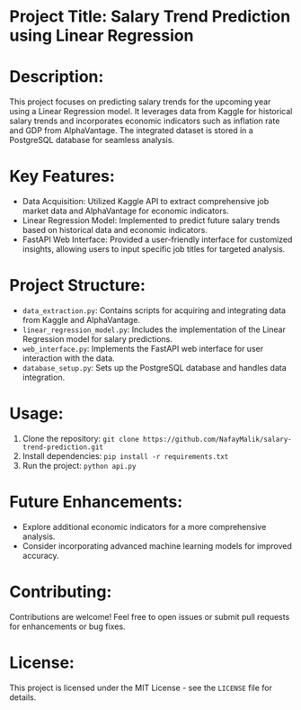 # Project Title: Salary Trend Prediction using Linear Regression

# Description:

This project focuses on predicting salary trends for the upcoming year using a Linear Regression model. 
It leverages data from Kaggle for historical salary trends and incorporates economic indicators such as inflation rate and GDP from AlphaVantage.
The integrated dataset is stored in a PostgreSQL database for seamless analysis.

# Key Features:
- Data Acquisition: Utilized Kaggle API to extract comprehensive job market data and AlphaVantage for economic indicators.
- Linear Regression Model: Implemented to predict future salary trends based on historical data and economic indicators.
- FastAPI Web Interface: Provided a user-friendly interface for customized insights, allowing users to input specific job titles for targeted analysis.

# Project Structure:
- `data_extraction.py`: Contains scripts for acquiring and integrating data from Kaggle and AlphaVantage.
- `linear_regression_model.py`: Includes the implementation of the Linear Regression model for salary predictions.
- `web_interface.py`: Implements the FastAPI web interface for user interaction with the data.
- `database_setup.py`: Sets up the PostgreSQL database and handles data integration.

# Usage:
1. Clone the repository: `git clone https://github.com/NafayMalik/salary-trend-prediction.git`
2. Install dependencies: `pip install -r requirements.txt`
3. Run the project: `python api.py`

# Future Enhancements:
- Explore additional economic indicators for a more comprehensive analysis.
- Consider incorporating advanced machine learning models for improved accuracy.

# Contributing:
Contributions are welcome! Feel free to open issues or submit pull requests for enhancements or bug fixes.

# License:
This project is licensed under the MIT License - see the `LICENSE` file for details.
